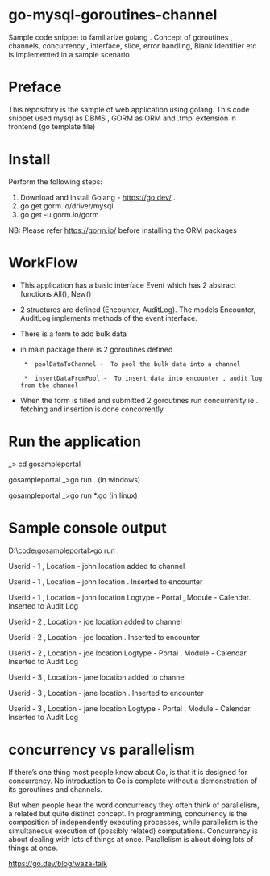 # go-mysql-goroutines-channel
Sample code snippet to familiarize golang . Concept of goroutines , channels, concurrency , interface, slice, error handling, Blank Identifier etc is implemented in a sample scenario

# Preface
This repository is the sample of web application using golang. This code snippet used mysql as DBMS , GORM  as ORM and .tmpl extension in frontend (go template file)

# Install
Perform the following steps:
  1. Download and install Golang - https://go.dev/ .
  2.  go get gorm.io/driver/mysql 
  3.  go get -u gorm.io/gorm

  NB: Please refer https://gorm.io/ before installing the ORM packages
  
 # WorkFlow
 - This application has a basic interface Event which has 2 abstract functions All(), New()
 - 2 structures are defined (Encounter, AuditLog). The models Encounter, AuditLog  implements methods of  the event interface.
 - There is a form to add bulk data 
 - in main package there is 2  goroutines defined 
 
        *  poolDataToChannel -  To pool the bulk data into a channel
       
        *  insertDataFromPool -  To insert data into encounter , audit log from the channel   

 - When the form is filled and submitted 2 goroutines run concurrenlty ie.. fetching and insertion is done concorrently

# Run the application
_> cd gosampleportal

gosampleportal _>go run .  (in windows)

gosampleportal _>go run *.go  (in linux)


# Sample console output

D:\code\gosampleportal>go run .

Userid -  1 , Location -  john location   added to channel

Userid -  1 , Location -  john location  . Inserted to encounter

Userid -  1 , Location -  john location   Logtype - Portal , Module - Calendar. Inserted to Audit Log

Userid -  2 , Location -  joe location  added to channel

Userid -  2 , Location -  joe location . Inserted to encounter

Userid -  2 , Location -  joe location  Logtype - Portal , Module - Calendar. Inserted to Audit Log

Userid -  3 , Location -  jane location  added to channel

Userid -  3 , Location -  jane location . Inserted to encounter

Userid -  3 , Location -  jane location  Logtype - Portal , Module - Calendar. Inserted to Audit Log

# concurrency vs parallelism

If there’s one thing most people know about Go, is that it is designed for concurrency. No introduction to Go is complete without a demonstration of its goroutines and channels.

But when people hear the word concurrency they often think of parallelism, a related but quite distinct concept. In programming, concurrency is the composition of independently executing processes, while parallelism is the simultaneous execution of (possibly related) computations. Concurrency is about dealing with lots of things at once. Parallelism is about doing lots of things at once.

https://go.dev/blog/waza-talk




 
 
